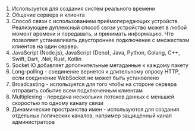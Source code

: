 1) Используется для создания систем реального времени
2) Общение сервера и клиента
3) Способ связи с использованием приёмопередающих устройств. Реализующее дуплексный способ связи устройство может в любой момент времени и передавать, и принимать информацию. Что позволяет устанавливать двустороннее подключение с множеством клиентов на один сервер.
4) JavaScript (Node.js), JavaScript (Deno), Java, Python, Golang, C++, Swift, Dart, .Net, Rust, Kotlin
5) Socket IO добавляет дополнительные метаданные к каждому пакету
6) Long-polling - соединение вернется к длительному опросу HTTP, если соединение WebSocket не может быть установлено
7) Broadcasting - используется для того чтобы на стороне сервера отправить событие всем подключенным клиентам
8) Multiplexing - передача нескольких потоков данных с меньшей скоростью по одному каналу связи
9) Динамические пространства имен - используются для создания отдельных логических каналов, например защищенный канал администратора